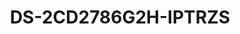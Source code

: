 ---
id: 23
title: "DS-2CD2786G2H-IPTRZS"
slug: "DS-2CD2786G2H-IPTRZS"
subTitle: "8 MP AcuSense PTRZ Varifocal Dome Network Camera"
category: "networkcamera"
imgCard: "/src/assets/images/networkcamera/DS-2CD2786G2H-IPTRZS/DS-2CD2786G2H-IPTRZS-1.png"
imgAlt: "DS-2CD2786G2H-IPTRZS"
thumbnails: [
  "/src/assets/images/networkcamera/DS-2CD2786G2H-IPTRZS/DS-2CD2786G2H-IPTRZS-1.png",
  "/src/assets/images/networkcamera/DS-2CD2786G2H-IPTRZS/DS-2CD2786G2H-IPTRZS-2.png",
  "/src/assets/images/networkcamera/DS-2CD2786G2H-IPTRZS/DS-2CD2786G2H-IPTRZS-3.png",
  "/src/assets/images/networkcamera/DS-2CD2786G2H-IPTRZS/DS-2CD2786G2H-IPTRZS-4.png",
]
features: [
  "Motorized pan, tilt, rotate, and zoom for easy setup and monitoring",
  "Excellent low-light performance with DarkFighter technology",
  "120 dB WDR for clear imaging in backlit environments",
  "AI-driven human and vehicle detection",
  "IP66 water and dust resistance, IK10 vandal-proof",
  "Audio and alarm integration for enhanced security",
]
rating: 4.5
reviewCount: 50
specifications: {
  Camera: {
    Image_Sensor: "1/1.8\" Progressive Scan CMOS",
    Max_Resolution: "3840 × 2160",
    Min_Illumination: "Color: 0.0008 Lux @ (F1.2, AGC ON), B/W: 0 Lux with IR",
    Shutter_Time: "1/3 s to 1/100,000 s",
    Day_Night: "IR cut filter",
    Angle_Adjustment: "Remote adjustment (Max. 1,000 cycles) Pan: 0° to 350°, Tilt: 0° to 85°, Rotate: 0° to 350°"
  },
  Lens: {
    Lens_Type: "Varifocal lens, motorized lens, 2.8 to 12 mm",
    Focal_Length_FOV: "2.8 to 12 mm, horizontal FOV 112.3° to 41.2°, vertical FOV 58.1° to 23.1°, diagonal FOV 137.4° to 47.3°",
    Lens_Mount: "Integrated",
    Iris_Type: "Fixed",
    Aperture: "Max. F1.2",
    Depth_of_Field: "1 m to ∞"
  },
  Video: {
    Main_Stream: {
      "50_Hz": "25 fps (3840 × 2160, 3200 × 1800, 2688 × 1520, 1920 × 1080, 1280 × 720)",
      "60_Hz": "24 fps (3840 × 2160), 30 fps (3200 × 1800, 2688 × 1520, 1920 × 1080, 1280 × 720)"
    },
    Sub_Stream: {
      "50_Hz": "25 fps (1280 × 720, 640 × 480, 640 × 360)",
      "60_Hz": "30 fps (1280 × 720, 640 × 480, 640 × 360)"
    },
    Third_Stream: {
      "50_Hz": "10 fps (1920 × 1080, 1280 × 720, 640 × 480, 640 × 360)",
      "60_Hz": "10 fps (1920 × 1080, 1280 × 720, 640 × 480, 640 × 360)",
      Note: "Third stream is supported under certain settings."
    },
    Video_Compression: {
      Main_Stream: "H.265/H.264/H.264+/H.265+",
      Sub_Stream: "H.265/H.264/MJPEG",
      Third_Stream: "H.265/H.264",
      Note: "Third stream is supported under certain settings."
    },
    Video_Bit_Rate: "32 Kbps to 16 Mbps",
    H264_Type: "Baseline Profile, Main Profile, High Profile",
    H265_Type: "Main Profile",
    Bit_Rate_Control: "CBR, VBR",
    Scalable_Video_Coding: "H.264 and H.265 encoding",
    Region_of_Interest: "1 fixed region for main stream and sub-stream include remaining"
  },
  Audio: {
    Audio_Compression: "G.711/G.722.1/G.726/MP2L2/PCM/MP3/AAC-LC",
    Audio_Bit_Rate: "64 Kbps (G.711ulaw/G.711alaw) / 16 Kbps (G.722.1) / 16 Kbps (G.726) / 32 to 192 Kbps (MP2L2) / 8 to 320 Kbps (MP3) / 16 to 64 Kbps (AAC-LC)",
    Audio_Sampling_Rate: "8 kHz / 16 kHz / 32 kHz / 48 kHz",
    Environment_Noise_Filtering: "Yes"
  }
}
---